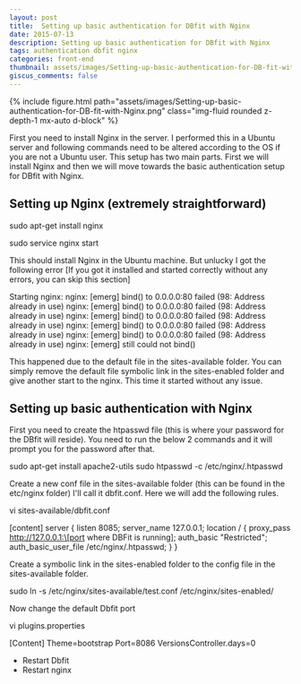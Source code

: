 ```yaml
---
layout: post
title:  Setting up basic authentication for DBfit with Nginx
date: 2015-07-13
description: Setting up basic authentication for DBfit with Nginx
tags: authentication dbfit nginx
categories: front-end
thumbnail: assets/images/Setting-up-basic-authentication-for-DB-fit-with-Nginx.png
giscus_comments: false
---
```


<div class="row mt-3">
    <div class="col-sm mt-3 mt-md-0">
        {% include figure.html path="assets/images/Setting-up-basic-authentication-for-DB-fit-with-Nginx.png" class="img-fluid rounded z-depth-1 mx-auto d-block" %}
    </div>
</div>

First you need to install Nginx in the server. I performed this in a Ubuntu server and following commands need to be altered according to the OS if you are not a Ubuntu user. This setup has two main parts. First we will install Nginx and then we will move towards the basic authentication setup for DBfit with Nginx.

## Setting up Nginx (extremely straightforward)

sudo apt-get install nginx

sudo service nginx start

This should install Nginx in the Ubuntu machine. But unlucky I got the following error \[If you got it installed and started correctly without any errors, you can skip this section\]

Starting nginx: nginx: \[emerg\] bind() to 0.0.0.0:80 failed (98: Address already in use)
nginx: \[emerg\] bind() to 0.0.0.0:80 failed (98: Address already in use)
nginx: \[emerg\] bind() to 0.0.0.0:80 failed (98: Address already in use)
nginx: \[emerg\] bind() to 0.0.0.0:80 failed (98: Address already in use)
nginx: \[emerg\] bind() to 0.0.0.0:80 failed (98: Address already in use)
nginx: \[emerg\] still could not bind()

This happened due to the default file in the sites-available folder. You can simply remove the default file symbolic link in the sites-enabled folder and give another start to the nginx. This time it started without any issue.

## Setting up basic authentication with Nginx

First you need to create the htpasswd file (this is where your password for the DBfit will reside). You need to run the below 2 commands and it will prompt you for the password after that.

sudo apt-get install apache2-utils
sudo htpasswd -c /etc/nginx/.htpasswd <username>

Create a new conf file in the sites-available folder (this can be found in the etc/nginx folder) I'll call it dbfit.conf. Here we will add the following rules.

vi sites-available/dbfit.conf

\[content\]
server {
 listen 8085;
 server\_name 127.0.0.1;
 location / {
  proxy\_pass http://127.0.0.1:\[port where DBFit is running\];
  auth\_basic "Restricted";
  auth\_basic\_user\_file /etc/nginx/.htpasswd;
 }
}

Create a symbolic link in the sites-enabled folder to the config file in the sites-available folder.

sudo ln -s /etc/nginx/sites-available/test.conf /etc/nginx/sites-enabled/

Now change the default Dbfit port

vi plugins.properties

\[Content\]
Theme=bootstrap
Port=8086
VersionsController.days=0

- Restart Dbfit
- Restart nginx
